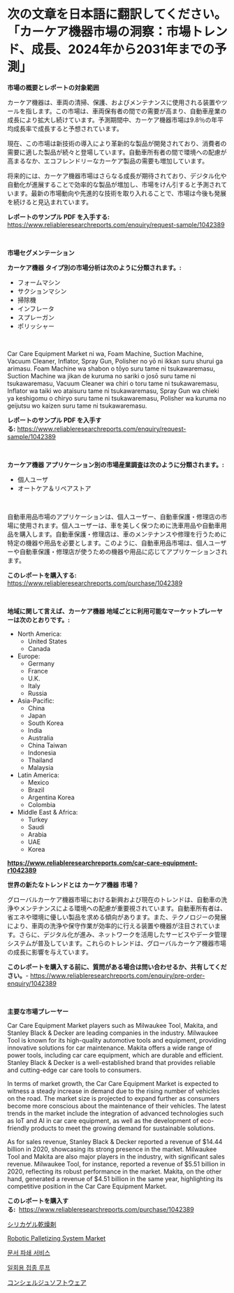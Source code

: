 <p><h1>次の文章を日本語に翻訳してください。「カーケア機器市場の洞察：市場トレンド、成長、2024年から2031年までの予測」</h1></p><p><strong>市場の概要とレポートの対象範囲</strong></p>
<p><p>カーケア機器は、車両の清掃、保護、およびメンテナンスに使用される装置やツールを指します。この市場は、車両保有者の間での需要が高まり、自動車産業の成長により拡大し続けています。予測期間中、カーケア機器市場は9.8％の年平均成長率で成長すると予想されています。</p><p>現在、この市場は新技術の導入により革新的な製品が開発されており、消費者の需要に適した製品が続々と登場しています。自動車所有者の間で環境への配慮が高まるなか、エコフレンドリーなカーケア製品の需要も増加しています。</p><p>将来的には、カーケア機器市場はさらなる成長が期待されており、デジタル化や自動化が進展することで効率的な製品が増加し、市場をけん引すると予測されています。最新の市場動向や先進的な技術を取り入れることで、市場は今後も発展を続けると見込まれています。</p></p>
<p><strong>レポートのサンプル PDF を入手する:</strong> <a href="https://www.reliableresearchreports.com/enquiry/request-sample/1042389">https://www.reliableresearchreports.com/enquiry/request-sample/1042389</a></p>
<p>&nbsp;</p>
<p><strong>市場セグメンテーション</strong></p>
<p><strong>カーケア機器 タイプ別の市場分析は次のように分類されます。:</strong></p>
<p><ul><li>フォームマシン</li><li>サクションマシン</li><li>掃除機</li><li>インフレータ</li><li>スプレーガン</li><li>ポリッシャー</li></ul></p>
<p>&nbsp;</p>
<p><p>Car Care Equipment Market ni wa, Foam Machine, Suction Machine, Vacuum Cleaner, Inflator, Spray Gun, Polisher no yō ni ikkan suru shurui ga arimasu. Foam Machine wa shabon o tōyo suru tame ni tsukawaremasu, Suction Machine wa jikan de kuruma no sariki o josō suru tame ni tsukawaremasu, Vacuum Cleaner wa chiri o toru tame ni tsukawaremasu, Inflator wa taiki wo ataisuru tame ni tsukawaremasu, Spray Gun wa chieki ya keshigomu o chiryo suru tame ni tsukawaremasu, Polisher wa kuruma no geijutsu wo kaizen suru tame ni tsukawaremasu.</p></p>
<p><strong>レポートのサンプル PDF を入手する:</strong>&nbsp;<a href="https://www.reliableresearchreports.com/enquiry/request-sample/1042389">https://www.reliableresearchreports.com/enquiry/request-sample/1042389</a></p>
<p>&nbsp;</p>
<p><strong> カーケア機器 アプリケーション別の市場産業調査は次のように分類されます。:</strong></p>
<p><ul><li>個人ユーザ</li><li>オートケア＆リペアストア</li></ul></p>
<p>&nbsp;</p>
<p><p>自動車用品市場のアプリケーションは、個人ユーザー、自動車保護・修理店の市場に使用されます。個人ユーザーは、車を美しく保つために洗車用品や自動車用品を購入します。自動車保護・修理店は、車のメンテナンスや修理を行うために特定の機器や用品を必要とします。このように、自動車用品市場は、個人ユーザーや自動車保護・修理店が使うための機器や用品に応じてアプリケーションされます。</p></p>
<p><strong>このレポートを購入する:</strong>&nbsp; <a href="https://www.reliableresearchreports.com/purchase/1042389">https://www.reliableresearchreports.com/purchase/1042389</a></p>
<p>&nbsp;</p>
<p><strong>地域に関して言えば、カーケア機器 地域ごとに利用可能なマーケットプレーヤーは次のとおりです。:</strong></p>
<p><ul>
    <li>
        North America:
        <ul>
            <li>United States</li>
            <li>Canada</li>
        </ul>
    </li>
    <li>
        Europe:
        <ul>
            <li>Germany</li>
            <li>France</li>
            <li>U.K.</li>
            <li>Italy</li>
            <li>Russia</li>
        </ul>
    </li>
    <li>
        Asia-Pacific:
        <ul>
            <li>China</li>
            <li>Japan</li>
            <li>South Korea</li>
            <li>India</li>
            <li>Australia</li>
            <li>China Taiwan</li>
            <li>Indonesia</li>
            <li>Thailand</li>
            <li>Malaysia</li>
        </ul>
    </li>
    <li>
        Latin America:
        <ul>
            <li>Mexico</li>
            <li>Brazil</li>
            <li>Argentina Korea</li>
            <li>Colombia</li>
        </ul>
    </li>
    <li>
        Middle East & Africa:
        <ul>
            <li>Turkey</li>
            <li>Saudi</li>
            <li>Arabia</li>
            <li>UAE</li>
            <li>Korea</li>
        </ul>
    </li>
    </ul></p>
<p><strong><a href="https://www.reliableresearchreports.com/car-care-equipment-r1042389">https://www.reliableresearchreports.com/car-care-equipment-r1042389</a></strong>&nbsp;</p>
<p><strong>世界の新たなトレンドとは カーケア機器 市場？</strong></p>
<p><p>グローバルカーケア機器市場における新興および現在のトレンドは、自動車の洗浄やメンテナンスによる環境への配慮が重要視されています。自動車所有者は、省エネや環境に優しい製品を求める傾向があります。また、テクノロジーの発展により、車両の洗浄や保守作業が効率的に行える装置や機器が注目されています。さらに、デジタル化が進み、ネットワークを活用したサービスやデータ管理システムが普及しています。これらのトレンドは、グローバルカーケア機器市場の成長に影響を与えています。</p></p>
<p><strong>このレポートを購入する前に、質問がある場合は問い合わせるか、共有してください。</strong>- <a href="https://www.reliableresearchreports.com/enquiry/pre-order-enquiry/1042389">https://www.reliableresearchreports.com/enquiry/pre-order-enquiry/1042389</a></p>
<p>&nbsp;</p>
<p><strong>主要な市場プレーヤー</strong></p>
<p><p>Car Care Equipment Market players such as Milwaukee Tool, Makita, and Stanley Black & Decker are leading companies in the industry. Milwaukee Tool is known for its high-quality automotive tools and equipment, providing innovative solutions for car maintenance. Makita offers a wide range of power tools, including car care equipment, which are durable and efficient. Stanley Black & Decker is a well-established brand that provides reliable and cutting-edge car care tools to consumers.</p><p>In terms of market growth, the Car Care Equipment Market is expected to witness a steady increase in demand due to the rising number of vehicles on the road. The market size is projected to expand further as consumers become more conscious about the maintenance of their vehicles. The latest trends in the market include the integration of advanced technologies such as IoT and AI in car care equipment, as well as the development of eco-friendly products to meet the growing demand for sustainable solutions.</p><p>As for sales revenue, Stanley Black & Decker reported a revenue of $14.44 billion in 2020, showcasing its strong presence in the market. Milwaukee Tool and Makita are also major players in the industry, with significant sales revenue. Milwaukee Tool, for instance, reported a revenue of $5.51 billion in 2020, reflecting its robust performance in the market. Makita, on the other hand, generated a revenue of $4.51 billion in the same year, highlighting its competitive position in the Car Care Equipment Market.</p></p>
<p><strong>このレポートを購入する:</strong>&nbsp;&nbsp;<a href="https://www.reliableresearchreports.com/purchase/1042389">https://www.reliableresearchreports.com/purchase/1042389</a></p>
<p><p><a href="https://github.com/AriMuller2009/Market-Research-Report-List-1/blob/main/625026429140.md">シリカゲル乾燥剤</a></p><p><a href="https://github.com/Airanohannonzb68e5pb53oc1/Market-Research-Report-List-2/blob/main/robotic-palletizing-system-market.md">Robotic Palletizing System Market</a></p><p><a href="https://medium.com/@heisenberg6587768/%EB%AC%B8%EC%84%9C-%ED%8C%8C%EC%87%84-%EC%84%9C%EB%B9%84%EC%8A%A4-%EC%8B%9C%EC%9E%A5-%EC%A2%85%EB%A5%98-%EC%9D%91%EC%9A%A9-%EB%B0%8F-%EC%A7%80%EB%A6%AC%EB%B3%B8%EC%A0%81-%ED%8F%89%EA%B0%80-5abe18183f1d">문서 파쇄 서비스</a></p><p><a href="https://github.com/TimmyMann6767/Market-Research-Report-List-1/blob/main/235041226823.md">일회용 접종 루프</a></p><p><a href="https://medium.com/@murraycod1929/%E3%82%B3%E3%83%B3%E3%82%B7%E3%82%A7%E3%83%AB%E3%82%B8%E3%83%A5%E3%82%BD%E3%83%95%E3%83%88%E3%82%A6%E3%82%A7%E3%82%A2%E5%B8%82%E5%A0%B4%E5%B1%95%E6%9C%9B-%E6%A5%AD%E7%95%8C%E6%A6%82%E8%A6%81%E3%81%A8%E4%BA%88%E6%B8%AC-2024%E5%B9%B4%E3%81%8B%E3%82%892031%E5%B9%B4-68f65a6de7ad">コンシェルジュソフトウェア</a></p></p>